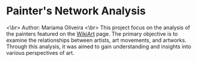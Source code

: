 # Painter's Network Analysis
<\br>
Author: Mariama Oliveira
<\br>
This project focus on the analysis of the painters featured on the [WikiArt](https://www.wikiart.org/) page. The primary objective is to examine the relationships between artists, art movements, and artworks. Through this analysis, it was aimed to gain understanding and insights into various perspectives of art.